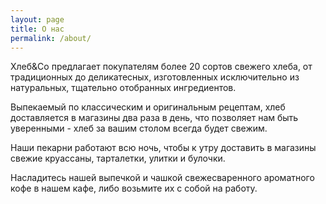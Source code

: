 ```yaml
---
layout: page
title: О нас
permalink: /about/
---
```


<article class="content">
  <p>
    Хлеб&Co предлагает покупателям более <span class="highlighted">20 сортов свежего хлеба</span>, от традиционных до деликатесных, изготовленных исключительно из натуральных, тщательно отобранных ингредиентов.
  </p>
  <p>
    Выпекаемый по <span class="highlighted">классическим и оригинальным рецептам</span>, хлеб доставляется в магазины два раза в день, что позволяет нам быть уверенными - хлеб за вашим столом всегда будет свежим.
  </p>
  <p>
    Наши пекарни работают всю ночь, чтобы к утру доставить в магазины свежие <span class="highlighted">круассаны, тарталетки, улитки и булочки</span>.
  </p>
  <p>
    Насладитесь нашей выпечкой и чашкой <span class="highlighted">свежесваренного ароматного кофе</span> в нашем кафе, либо возьмите их с собой на работу.
  </p>

</article>
